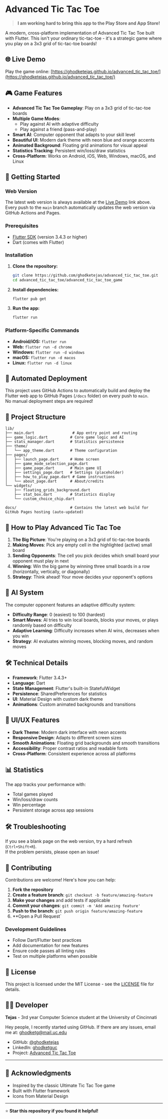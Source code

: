 # Advanced Tic Tac Toe

> **I am working hard to bring this app to the Play Store and App Store!**

A modern, cross-platform implementation of Advanced Tic Tac Toe built with Flutter. This isn't your ordinary tic-tac-toe - it's a strategic game where you play on a 3x3 grid of tic-tac-toe boards!

## 🌐 Live Demo

Play the game online: [https://ghodketejas.github.io/advanced_tic_tac_toe/](https://ghodketejas.github.io/advanced_tic_tac_toe/)

## 🎮 Game Features

- **Advanced Tic Tac Toe Gameplay**: Play on a 3x3 grid of tic-tac-toe boards
- **Multiple Game Modes**: 
  - Play against AI with adaptive difficulty
  - Play against a friend (pass-and-play)
- **Smart AI**: Computer opponent that adapts to your skill level
- **Beautiful UI**: Modern dark theme with neon blue and orange accents
- **Animated Background**: Floating grid animations for visual appeal
- **Statistics Tracking**: Persistent win/loss/draw statistics
- **Cross-Platform**: Works on Android, iOS, Web, Windows, macOS, and Linux

## 🚀 Getting Started

### Web Version

The latest web version is always available at the [Live Demo](#-live-demo) link above.  
Every push to the `main` branch automatically updates the web version via GitHub Actions and Pages.

### Prerequisites
- [Flutter SDK](https://flutter.dev/docs/get-started/install) (version 3.4.3 or higher)
- Dart (comes with Flutter)

### Installation
1. **Clone the repository:**
   ```sh
   git clone https://github.com/ghodketejas/advanced_tic_tac_toe.git
   cd advanced_tic_tac_toe/advanced_tic_tac_toe_game
   ```

2. **Install dependencies:**
   ```sh
   flutter pub get
   ```

3. **Run the app:**
   ```sh
   flutter run
   ```

### Platform-Specific Commands
- **Android/iOS:** `flutter run`
- **Web:** `flutter run -d chrome`
- **Windows:** `flutter run -d windows`
- **macOS:** `flutter run -d macos`
- **Linux:** `flutter run -d linux`

## 🚀 Automated Deployment

This project uses GitHub Actions to automatically build and deploy the Flutter web app to GitHub Pages (`/docs` folder) on every push to `main`.  
No manual deployment steps are required!

## 📁 Project Structure

```
lib/
├── main.dart                 # App entry point and routing
├── game_logic.dart          # Core game logic and AI
├── stats_manager.dart       # Statistics persistence
├── theme/
│   └── app_theme.dart       # Theme configuration
├── pages/
│   ├── launch_page.dart     # Home screen
│   ├── game_mode_selection_page.dart
│   ├── game_page.dart       # Main game UI
│   ├── settings_page.dart   # Settings (placeholder)
│   ├── how_to_play_page.dart # Game instructions
│   └── about_page.dart      # About/credits
└── widgets/
    ├── floating_grids_background.dart
    ├── stat_box.dart        # Statistics display
    └── custom_choice_chip.dart

docs/                        # Contains the latest web build for GitHub Pages hosting (auto-updated)
```

## 🎯 How to Play Advanced Tic Tac Toe

1. **The Big Picture**: You're playing on a 3x3 grid of tic-tac-toe boards
2. **Making Moves**: Pick any empty cell in the highlighted (active) small board
3. **Sending Opponents**: The cell you pick decides which small board your opponent must play in next
4. **Winning**: Win the big game by winning three small boards in a row (horizontally, vertically, or diagonally)
5. **Strategy**: Think ahead! Your move decides your opponent's options

## 🤖 AI System

The computer opponent features an adaptive difficulty system:
- **Difficulty Range**: 0 (easiest) to 100 (hardest)
- **Smart Moves**: AI tries to win local boards, blocks your moves, or plays randomly based on difficulty
- **Adaptive Learning**: Difficulty increases when AI wins, decreases when you win
- **Strategy**: AI evaluates winning moves, blocking moves, and random moves

## 🛠️ Technical Details

- **Framework**: Flutter 3.4.3+
- **Language**: Dart
- **State Management**: Flutter's built-in StatefulWidget
- **Persistence**: SharedPreferences for statistics
- **UI**: Material Design with custom dark theme
- **Animations**: Custom animated backgrounds and transitions

## 🎨 UI/UX Features

- **Dark Theme**: Modern dark interface with neon accents
- **Responsive Design**: Adapts to different screen sizes
- **Smooth Animations**: Floating grid backgrounds and smooth transitions
- **Accessibility**: Proper contrast ratios and readable fonts
- **Cross-Platform**: Consistent experience across all platforms

## 📊 Statistics

The app tracks your performance with:
- Total games played
- Win/loss/draw counts
- Win percentage
- Persistent storage across app sessions

## 🛠️ Troubleshooting

If you see a blank page on the web version, try a hard refresh (`Ctrl+Shift+R`).  
If the problem persists, please open an issue!

## 🤝 Contributing

Contributions are welcome! Here's how you can help:

1. **Fork the repository**
2. **Create a feature branch**: `git checkout -b feature/amazing-feature`
3. **Make your changes** and add tests if applicable
4. **Commit your changes**: `git commit -m 'Add amazing feature'`
5. **Push to the branch**: `git push origin feature/amazing-feature`
6. **Open a Pull Request`

### Development Guidelines
- Follow Dart/Flutter best practices
- Add documentation for new features
- Ensure code passes all linting rules
- Test on multiple platforms when possible

## 📝 License

This project is licensed under the MIT License - see the [LICENSE](LICENSE) file for details.

## 👨‍💻 Developer

**Tejas** - 3rd year Computer Science student at the University of Cincinnati

Hey people, I recently started using GitHub. If there are any issues, email me at: ghodketg@mail.uc.edu

- GitHub: [@ghodketejas](https://github.com/ghodketejas)
- LinkedIn: [ghodketguc](https://www.linkedin.com/in/ghodketguc/)
- Project: [Advanced Tic Tac Toe](https://github.com/ghodketejas/advanced_tic_tac_toe)

---

## 🙏 Acknowledgments

- Inspired by the classic Ultimate Tic Tac Toe game
- Built with Flutter framework
- Icons from Material Design

---

⭐ **Star this repository if you found it helpful!**
